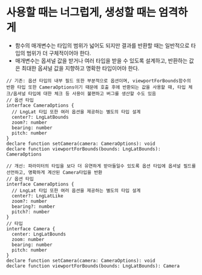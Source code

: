 # 사용할 때는 너그럽게, 생성할 때는 엄격하게

- 함수의 매개변수는 타입의 범위가 넓어도 되지만 결과를 반환할 때는 일반적으로 타입의 범위가 더 구체적이어야 한다.
- 매개변수는 옵셔널 값을 받거나 여러 타입을 받을 수 있도록 설계하고, 반환하는 값은 최대한 옵셔널 값을 지향하고 명확한 타입이어야 한다.

```tsx
// 기존: 옵션 타입의 내부 필드 또한 부분적으로 옵션이며, viewportForBounds함수의 반환 타입 또한 CameraOptions이기 때문에 호출 후에 반환되는 값을 사용할 때, 타입 체크/옵셔널 타입에 대한 체크 등 사용이 불편하고 버그를 생산할 수도 있음
// 옵션 타입
interface CameraOptions {
  // LngLat 타입 또한 여러 옵션을 제공하는 별도의 타입 설계
  center?: LngLatBounds
  zoom?: number
  bearing: number
  pitch: number
}
declare function setCamera(camera: CameraOptions): void
declare function viewportForBounds(bounds: LngLatBounds): CameraOptions

// 개선: 파라미터의 타입을 보다 더 유연하게 받아들일수 있도록 옵션 타입에 옵셔널 필드를 선언하고, 명확하게 계산된 Camera타입을 반환
// 옵션 타입
interface CameraOptions {
  // LngLat 타입 또한 여러 옵션을 제공하는 별도의 타입 설계
  center?: LngLatLike
  zoom?: number
  bearing?: number
  pitch?: number
}
// 타입
interface Camera {
  center: LngLatBounds
  zoom: number
  bearing: number
  pitch: number
}
declare function setCamera(camera: CameraOptions): void
declare function viewportForBounds(bounds: LngLatBounds): Camera
```
